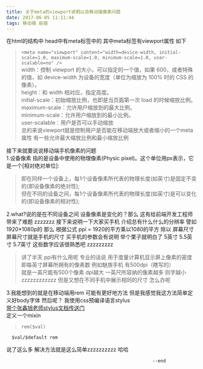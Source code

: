 ```yaml
---
title: 关于meta的viewport说明以及移动端像素问题
date: 2017-06-05 11:11:44
tags: 移动端 前端
---
```

在html的结构中  head中有meta标签中的 其中meta标签有viewport属性  如下
> `<meta name="viewport" content="width=device-width, initial-scale=1.0, maximum-scale=1.0, minimum-scale=1.0, user-scalable=no" />`  
>  width：控制 viewport 的大小，可以指定的一个值，如果 600，或者特殊的值，如 device-width 为设备的宽度（单位为缩放为 100% 时的 CSS 的像素）。  
height：和 width 相对应，指定高度。  
initial-scale：初始缩放比例，也即是当页面第一次 load 的时候缩放比例。  
maximum-scale：允许用户缩放到的最大比例。  
minimum-scale：允许用户缩放到的最小比例。  
user-scalable：用户是否可以手动缩放    
总的来说viewport就是控制用户是否能在移动端放大或者缩小的一个meta属性 有一些允许最大缩放比例和最小缩放比例   

接下来就要说说移动端手机像素的问题  
1.设备像素  指的是设备中使用的物理像素(Physic pixel)。这个单位用px表示，它是一个[相对绝对单位]:
>即在同样一个设备上，每1个设备像素所代表的物理长度(如英寸)是固定不变的(即设备像素的绝对性);   
但在不同的设备之间，每1个设备像素所代表的物理长度(如英寸)是可以变化的(即设备像素的相对性);

2.what?说的是在不同设备之间 设备像素是变化的？那么 这有给前端开发工程师带来了难题  zzzzzzz  接下来说明一下大家买手机 介绍总有什么什么的分辨率 譬如  1920*1080p的 那么 根据公式 ppi = 1920的平方乘以1080的平方 除以 屏幕尺寸   屏幕尺寸就是手机的尺寸 买手机的参数会有说明 举个栗子就明白了  5英寸 5.5英寸 5.7英寸 这些数字应该很熟悉吧 zzzzzzzzz   
>讲了半天 ppi有什么用呢 专业的话说 用于度量计算机显示屏上像素的密度  即每英寸屏幕所拥有的像素数 例如魅族手机 有500dpi（瞎写的）  
>就是一英尺能有500个像素 dpi越大 一英尺所容纳的像素越多 则字越小 zzzzzzzzzzzz 但是又想在不同手机中展示相同的尺寸 怎么办呢   

3.我能想到的就是在移动端用rem  可能有更好地方法 但是我感觉我这方法简单定义好body字体 然后呢？ 我使用css预编译语言stylus   
[带个张鑫旭老师stylus文档传送门](http://www.zhangxinxu.com/jq/stylus/)  
定义一个mixin  
>     rem($val) 
	  $val/$default rem
说了这么多 解决方法就是这么简单zzzzzzzzzz 哈哈 



                                                          --end